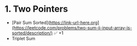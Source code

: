 # 1. Two Pointers
- [Pair Sum Sorted](https://link-url-here.org](https://leetcode.com/problems/two-sum-ii-input-array-is-sorted/description/)  ✅ +1
- Triplet Sum
